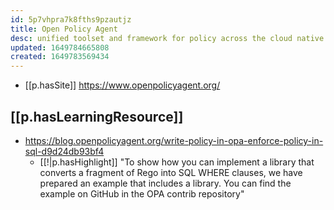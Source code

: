 ```yaml
---
id: 5p7vhpra7k8fths9pzautjz
title: Open Policy Agent
desc: unified toolset and framework for policy across the cloud native stack
updated: 1649784665808
created: 1649783569434
---
```


- [[p.hasSite]] https://www.openpolicyagent.org/

## [[p.hasLearningResource]]

- https://blog.openpolicyagent.org/write-policy-in-opa-enforce-policy-in-sql-d9d24db93bf4
  - [[!|p.hasHighlight]] "To show how you can implement a library that converts a fragment of Rego into SQL WHERE clauses, we have prepared an example that includes a library. You can find the example on GitHub in the OPA contrib repository"
